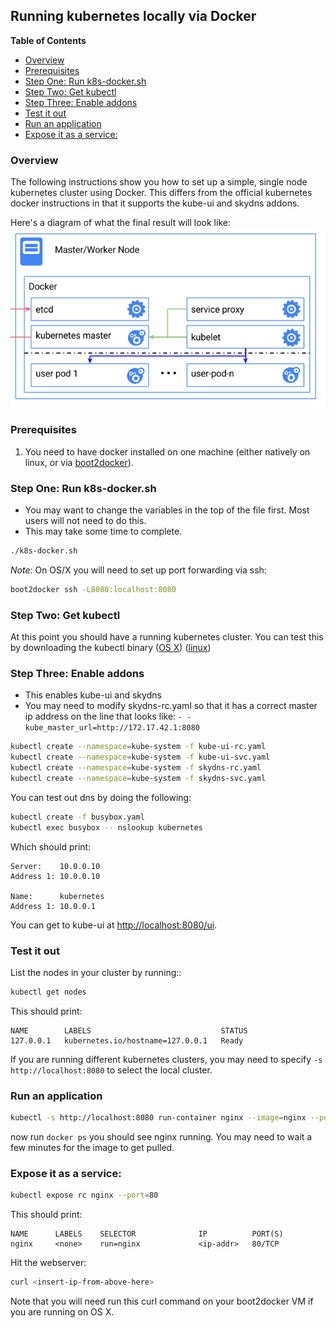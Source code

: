 Running kubernetes locally via Docker
-------------------------------------

**Table of Contents**

- [Overview](#overview)
- [Prerequisites](#prerequisites)
- [Step One: Run k8s-docker.sh](#step-one-run-k8s-dockersh)
- [Step Two: Get kubectl](#step-two-get-kubectl)
- [Step Three: Enable addons](#step-three-enable-addons)
- [Test it out](#test-it-out)
- [Run an application](#run-an-application)
- [Expose it as a service:](#expose-it-as-a-service)

### Overview

The following instructions show you how to set up a simple, single node kubernetes cluster using Docker.
This differs from the official kubernetes docker instructions in that it supports the kube-ui and skydns addons.

Here's a diagram of what the final result will look like:
![Kubernetes Single Node on Docker](k8s-singlenode-docker.png)

### Prerequisites
1. You need to have docker installed on one machine (either natively on linux, or via [boot2docker](http://boot2docker.io/)).

### Step One: Run k8s-docker.sh
- You may want to change the variables in the top of the file first. Most users will not need to do this.
- This may take some time to complete.

```sh
./k8s-docker.sh
```

*Note:*
On OS/X you will need to set up port forwarding via ssh:
```sh
boot2docker ssh -L8080:localhost:8080
```

### Step Two: Get kubectl
At this point you should have a running kubernetes cluster.  You can test this by downloading the kubectl binary
([OS X](https://storage.googleapis.com/kubernetes-release/release/v0.21.2/bin/darwin/amd64/kubectl))
([linux](https://storage.googleapis.com/kubernetes-release/release/v0.21.2/bin/linux/amd64/kubectl))

### Step Three: Enable addons
- This enables kube-ui and skydns
- You may need to modify skydns-rc.yaml so that it has a correct master ip address on the line that looks like: `- -kube_master_url=http://172.17.42.1:8080`

```sh
kubectl create --namespace=kube-system -f kube-ui-rc.yaml
kubectl create --namespace=kube-system -f kube-ui-svc.yaml
kubectl create --namespace=kube-system -f skydns-rc.yaml
kubectl create --namespace=kube-system -f skydns-svc.yaml
```

You can test out dns by doing the following:
```sh
kubectl create -f busybox.yaml
kubectl exec busybox -- nslookup kubernetes
```

Which should print:
```
Server:    10.0.0.10
Address 1: 10.0.0.10

Name:      kubernetes
Address 1: 10.0.0.1
```

You can get to kube-ui at [http://localhost:8080/ui](http://localhost:8080/ui).

### Test it out

List the nodes in your cluster by running::

```sh
kubectl get nodes
```

This should print:
```
NAME        LABELS                             STATUS
127.0.0.1   kubernetes.io/hostname=127.0.0.1   Ready
```

If you are running different kubernetes clusters, you may need to specify ```-s http://localhost:8080``` to select the local cluster.

### Run an application
```sh
kubectl -s http://localhost:8080 run-container nginx --image=nginx --port=80
```

now run ```docker ps``` you should see nginx running.  You may need to wait a few minutes for the image to get pulled.

### Expose it as a service:
```sh
kubectl expose rc nginx --port=80
```

This should print:
```
NAME      LABELS    SELECTOR              IP          PORT(S)
nginx     <none>    run=nginx             <ip-addr>   80/TCP
```

Hit the webserver:
```sh
curl <insert-ip-from-above-here>
```

Note that you will need run this curl command on your boot2docker VM if you are running on OS X.
